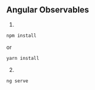 ## Angular Observables

1)

```bash
npm install
```

or

```bash
yarn install
```

2) 

```bash
ng serve
```